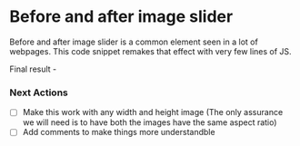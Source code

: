 # Before and after image slider

Before and after image slider is a common element seen in a lot of webpages. This code snippet remakes that effect with very few lines of JS. 

Final result -

### Next Actions

-[ ] Make this work with any width and height image (The only assurance we will need is to have both the images have the same aspect ratio)
-[ ] Add comments to make things more understandble